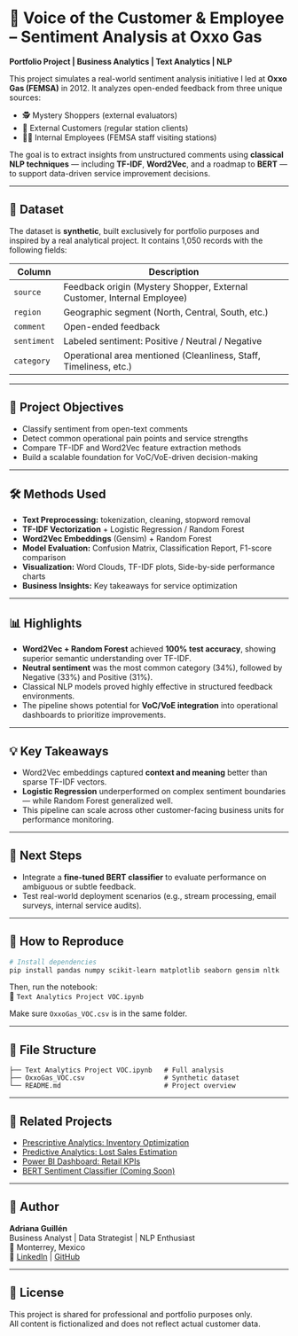 # 💬 Voice of the Customer & Employee – Sentiment Analysis at Oxxo Gas

**Portfolio Project | Business Analytics | Text Analytics | NLP**

This project simulates a real-world sentiment analysis initiative I led at **Oxxo Gas (FEMSA)** in 2012. It analyzes open-ended feedback from three unique sources:

- 🕵️ Mystery Shoppers (external evaluators)
- 👥 External Customers (regular station clients)
- 🧑‍💼 Internal Employees (FEMSA staff visiting stations)

The goal is to extract insights from unstructured comments using **classical NLP techniques** — including **TF-IDF**, **Word2Vec**, and a roadmap to **BERT** — to support data-driven service improvement decisions.

---

## 📁 Dataset

The dataset is **synthetic**, built exclusively for portfolio purposes and inspired by a real analytical project. It contains 1,050 records with the following fields:

| Column     | Description |
|------------|-------------|
| `source`   | Feedback origin (Mystery Shopper, External Customer, Internal Employee) |
| `region`   | Geographic segment (North, Central, South, etc.) |
| `comment`  | Open-ended feedback |
| `sentiment`| Labeled sentiment: Positive / Neutral / Negative |
| `category` | Operational area mentioned (Cleanliness, Staff, Timeliness, etc.) |

---

## 🧠 Project Objectives

- Classify sentiment from open-text comments
- Detect common operational pain points and service strengths
- Compare TF-IDF and Word2Vec feature extraction methods
- Build a scalable foundation for VoC/VoE-driven decision-making

---

## 🛠️ Methods Used

- **Text Preprocessing:** tokenization, cleaning, stopword removal
- **TF-IDF Vectorization** + Logistic Regression / Random Forest
- **Word2Vec Embeddings** (Gensim) + Random Forest
- **Model Evaluation:** Confusion Matrix, Classification Report, F1-score comparison
- **Visualization:** Word Clouds, TF-IDF plots, Side-by-side performance charts
- **Business Insights:** Key takeaways for service optimization

---

## 📊 Highlights

- **Word2Vec + Random Forest** achieved **100% test accuracy**, showing superior semantic understanding over TF-IDF.
- **Neutral sentiment** was the most common category (34%), followed by Negative (33%) and Positive (31%).
- Classical NLP models proved highly effective in structured feedback environments.
- The pipeline shows potential for **VoC/VoE integration** into operational dashboards to prioritize improvements.

---

## 💡 Key Takeaways

- Word2Vec embeddings captured **context and meaning** better than sparse TF-IDF vectors.
- **Logistic Regression** underperformed on complex sentiment boundaries — while Random Forest generalized well.
- This pipeline can scale across other customer-facing business units for performance monitoring.

---

## 🔄 Next Steps

- Integrate a **fine-tuned BERT classifier** to evaluate performance on ambiguous or subtle feedback.
- Test real-world deployment scenarios (e.g., stream processing, email surveys, internal service audits).

---

## 🚀 How to Reproduce

```bash
# Install dependencies
pip install pandas numpy scikit-learn matplotlib seaborn gensim nltk
```

Then, run the notebook:  
📄 `Text Analytics Project VOC.ipynb`

Make sure `OxxoGas_VOC.csv` is in the same folder.

---

## 📂 File Structure

```
├── Text Analytics Project VOC.ipynb   # Full analysis
├── OxxoGas_VOC.csv                    # Synthetic dataset
└── README.md                          # Project overview
```

---

## 🔗 Related Projects

- [Prescriptive Analytics: Inventory Optimization](#)
- [Predictive Analytics: Lost Sales Estimation](#)
- [Power BI Dashboard: Retail KPIs](#)
- [BERT Sentiment Classifier (Coming Soon)](#)

---

## 👤 Author

**Adriana Guillén**  
Business Analyst | Data Strategist | NLP Enthusiast  
📍 Monterrey, Mexico  
🔗 [LinkedIn](#) | [GitHub](#)

---

## 📢 License

This project is shared for professional and portfolio purposes only.  
All content is fictionalized and does not reflect actual customer data.

